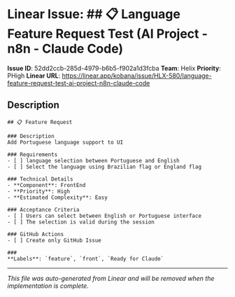# Linear Issue: ## 📋 Language Feature Request Test (AI Project - n8n - Claude Code)

**Issue ID**: 52dd2ccb-285d-4979-b6b5-f902a1d3fcba
**Team**: Helix
**Priority**: PHigh
**Linear URL**: https://linear.app/kobana/issue/HLX-580/language-feature-request-test-ai-project-n8n-claude-code

## Description
```
## 📋 Feature Request

### Description
Add Portuguese language support to UI

### Requirements
- [ ] language selection between Portuguese and English 
- [ ] Select the language using Brazilian flag or England flag 

### Technical Details
- **Component**: FrontEnd
- **Priority**: High
- **Estimated Complexity**: Easy

### Acceptance Criteria
- [ ] Users can select between English or Portuguese interface
- [ ] The selection is valid during the session

### GitHub Actions
- [ ] Create only GitHub Issue

###
**Labels**: `feature`, `front`, `Ready for Claude`
```

---
*This file was auto-generated from Linear and will be removed when the implementation is complete.*
